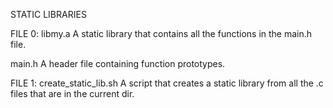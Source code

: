 STATIC LIBRARIES

FILE 0: libmy.a
A static library that contains all the functions in the main.h file.

main.h
A header file containing function prototypes.

FILE 1: create_static_lib.sh
A script that creates a static library from all the .c files that are in the current dir.
